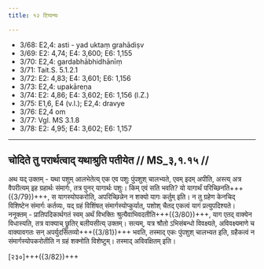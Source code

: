 ```yaml
---
title: १२ टिप्पन्यः

---
```

- 3/68: E2,4: asti - yad uktaṃ grahādiṣv
- 3/69: E2: 4,74; E4: 3,600; E6: 1,155
- 3/70: E2,4: gardabhābhidhānīṃ
- 3/71: Tait.S. 5.1.2.1
- 3/72: E2: 4,83; E4: 3,601; E6: 1,156
- 3/73: E2,4: upakāreṇa
- 3/74: E2: 4,86; E4: 3,602; E6: 1,156 (l.Z.)
- 3/75: E1,6, E4 (v.l.); E2,4: dravye
- 3/76: E2,4 om
- 3/77: Vgl. MS 3.1.8
- 3/78: E2: 4,95; E4: 3,602; E6: 1,157

____________________________________________


## चोदिते तु परार्थत्वाद् यथाश्रुति पतीयेत // MS_३,१.१५ //

अथ यद् उक्तम् - यथा पशुम् आलभेतेत्य् एक एव पशुः पुंपशुश् चालभ्यते, एवम् इदम् अपीति, अस्त्य् अत्र वैपरीत्यम् इह ग्रहार्थः संमार्गः, तत्र पुनर् यागार्थः पशुः। किम् एवं सति भवति? यो यागार्थं परिच्छिनति+++({3/79})+++, स यागस्योपकरोति, अपरिच्छिन्नेन न शक्यो यागः कर्तुम् इति। न तु ग्रहेण केनचिद् विशिष्टेन संमार्गः कर्तव्यः, यद् ग्रहं विशिंषत् संमार्गस्योप्कुर्यात्, पशोश् चैतद् एकत्वं यागं प्रत्युपदिश्यते। ननूक्तम् - प्रातिपदिकार्थगतं स्वम् अर्थं विभक्तिः श्रुत्यैवाभिवदतीति+++({3/80})+++, याग एतद् वाक्येन विधास्यति, तत्र वाक्याच् छ्रुतिर् बलीयसीत्य् उक्तम्। सत्यम्, यत्र श्रौतो ऽभिसंबन्धो विवक्ष्यते, अविवक्ष्यमाणे च वाक्यावगतः सन् अपर्युदसितव्यो+++({3/81})+++ भवति, तस्माद् एकः पुंपशुश् चालभ्यत इति, ग्रहैकत्वं न संमार्गस्योपकरोतीति न ग्रहं शक्नोति विशेष्टुम्। तस्माद् अविवक्षितम् इति।

[२३०]+++({3/82})+++
